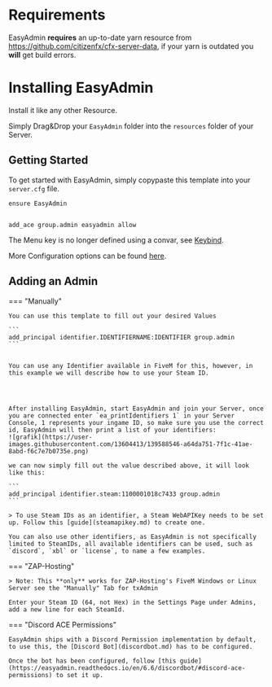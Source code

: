 # Requirements

EasyAdmin **requires** an up-to-date yarn resource from https://github.com/citizenfx/cfx-server-data, if your yarn is outdated you **will** get build errors.


# Installing EasyAdmin

Install it like any other Resource.

Simply Drag&Drop your `EasyAdmin` folder into the `resources` folder of your Server.


## Getting Started

To get started with EasyAdmin, simply copypaste this template into your `server.cfg` file.

```
ensure EasyAdmin


add_ace group.admin easyadmin allow
```

The Menu key is no longer defined using a convar, see [Keybind](keybind.md).

More Configuration options can be found [here](config.md).


## Adding an Admin


=== "Manually"

	You can use this template to fill out your desired Values

	```
	add_principal identifier.IDENTIFIERNAME:IDENTIFIER group.admin
	```


	You can use any Identifier available in FiveM for this, however, in this example we will describe how to use your Steam ID.




	After installing EasyAdmin, start EasyAdmin and join your Server, once you are connected enter `ea_printIdentifiers 1` in your Server Console, 1 represents your ingame ID, so make sure you use the correct id, EasyAdmin will then print a list of your identifiers:
	![grafik](https://user-images.githubusercontent.com/13604413/139588546-a64da751-7f1c-41ae-8abd-f6c7e7b0735e.png)

	we can now simply fill out the value described above, it will look like this:

	```
	add_principal identifier.steam:1100001018c7433 group.admin
	```

	> To use Steam IDs as an identifier, a Steam WebAPIKey needs to be set up. Follow this [guide](steamapikey.md) to create one.

	You can also use other identifiers, as EasyAdmin is not specifically limited to SteamIDs, all available identifiers can be used, such as `discord`, `xbl` or `license`, to name a few examples.

=== "ZAP-Hosting"

    > Note: This **only** works for ZAP-Hosting's FiveM Windows or Linux Server see the "Manually" Tab for txAdmin
    
    Enter your Steam ID (64, not Hex) in the Settings Page under Admins, add a new line for each SteamId.

=== "Discord ACE Permissions"

	EasyAdmin ships with a Discord Permission implementation by default, to use this, the [Discord Bot](discordbot.md) has to be configured.

	Once the bot has been configured, follow [this guide](https://easyadmin.readthedocs.io/en/6.6/discordbot/#discord-ace-permissions) to set it up.

